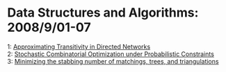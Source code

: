 # Data Structures and Algorithms: 2008/9/01-07  
1: [Approximating Transitivity in Directed Networks](https://doi.org/10.48550/arXiv.0809.0188)  
2: [Stochastic Combinatorial Optimization under Probabilistic Constraints](https://doi.org/10.48550/arXiv.0809.0460)  
3: [Minimizing the stabbing number of matchings, trees, and triangulations](https://doi.org/10.48550/arXiv.cs/0310034)  